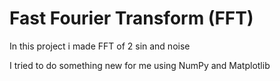 # Fast Fourier Transform (FFT)

In this project i made FFT of 2 sin and noise

I tried to do something new for me using NumPy and Matplotlib
